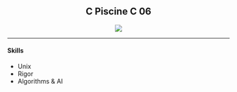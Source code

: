 <h2 align="center">C Piscine C 06</h2>

<p align="center">
  <a href="https://github.com/JaeSeoKim/badge42">
  <img src="https://badge42.vercel.app/api/v2/cld6lomfp00250fl5aqiuznp2/project/2504821"/>
  </a>
</p>

<hr>

<h4>Skills</h4>

-  Unix
- Rigor
- Algorithms & AI 

